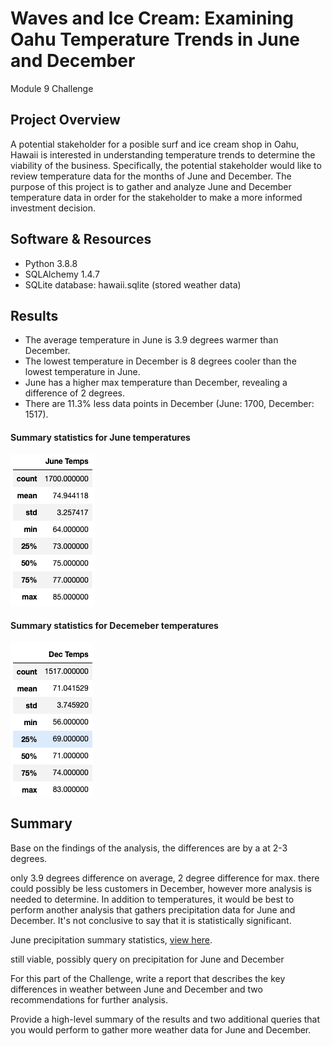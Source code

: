 # Waves and Ice Cream: Examining Oahu Temperature Trends in June and December
Module 9 Challenge

## Project Overview
A potential stakeholder for a posible surf and ice cream shop in Oahu, Hawaii is interested in understanding temperature trends to determine the viability of the business. Specifically, the potential stakeholder would like to review temperature data for the months of June and December. The purpose of this project is to gather and analyze June and December temperature data in order for the stakeholder to make a more informed investment decision.

## Software & Resources
- Python 3.8.8
- SQLAlchemy 1.4.7
- SQLite database: hawaii.sqlite (stored weather data)

## Results
- The average temperature in June is 3.9 degrees warmer than December. 
- The lowest temperature in December is 8 degrees cooler than the lowest temperature in June.
- June has a higher max temperature than December, revealing a difference of 2 degrees.
- There are 11.3% less data points in December (June: 1700, December: 1517).

#### Summary statistics for June temperatures
![fig1](https://github.com/retroxsky06/surfs_up/blob/main/Resources/June_temps.png)

#### Summary statistics for Decemeber temperatures
![fig2](https://github.com/retroxsky06/surfs_up/blob/main/Resources/Dec_Temps.png)


## Summary
Base on the findings of the analysis, the differences are by a at 2-3 degrees.

only 3.9 degrees difference on average, 2 degree difference for max.  there could possibly be less customers in December, however more analysis is needed to determine.  In addition to temperatures, it would be best to perform another analysis that gathers precipitation data for June and December.  It's not conclusive to say that it is statistically significant.

June precipitation summary statistics, [view here](https://github.com/retroxsky06/surfs_up/blob/main/Resources/june_prcp.png).

still viable, possibly query on precipitation for June and December

For this part of the Challenge, write a report that describes the key differences in weather between June and December and two recommendations for further analysis.

Provide a high-level summary of the results and two additional queries that you would perform to gather more weather data for June and December.



